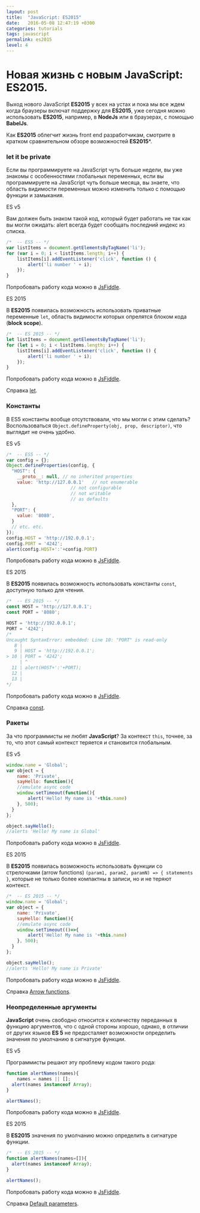 ```yaml
---
layout: post
title:  "JavaScript: ES2015"
date:   2016-05-08 12:47:19 +0300
categories: tutorials
tags: javascript
permalink: es2015
level: 4
---
```


# Новая жизнь с новым JavaScript: ES2015.

Выход нового JavaScript **ES2015** у всех на устах и пока мы все ждем когда браузеры включат поддержку для **ES2015**, уже сегодня можно использовать **ES2015**, например, в **NodeJs** или в браузерах, с помощью **BabelJs**.

Как **ES2015** облегчит жизнь front end разработчикам, смотрите в кратком сравнительном обзоре возможностей **ES2015***.

### <span class="icon-homecode"></span> let it be private

Если вы программируете на JavaScript чуть больше недели, вы уже знакомы с особенностями глобальных переменных, если вы программируете на JavaScript чуть больше месяца, вы знаете, что область видимости переменных можно изменить только с помощью функции и замыкания. 

<span class="highlight highlight--default">ES v5</span>

Вам должен быть знаком такой код, который будет работать не так как вы могли ожидать: alert всегда будет сообщать последний индекс из списка.

```javascript
/*  -- ES5 -- */
var listItems = document.getElementsByTagName('li');
for (var i = 0; i < listItems.length; i++) {
    listItems[i].addEventListener('click', function () {
        alert('li number ' + i);
    });
}
```

Попробовать работу кода можно в [JsFiddle](https://jsfiddle.net/jxta9c6w/).

<span class="highlight highlight--success">ES 2015</span>

В **ES2015** появилась возможность использовать приватные переменные ``let``, область видимости которых опрелятся блоком кода (**block scope**).

```javascript
/*  -- ES 2015 -- */
let listItems = document.getElementsByTagName('li');
for (let i = 0; i < listItems.length; i++) {
    listItems[i].addEventListener('click', function () {
        alert('li number ' + i);
    });
}
```

Попробовать работу кода можно в [JsFiddle](https://jsfiddle.net/cryLu48j/).

Справка [let](https://developer.mozilla.org/ru/docs/Web/JavaScript/Reference/Statements/let).

### <span class="icon-homecode"></span> Константы

В ES5 константы вообще отсутствовали, что мы могли с этим сделать? Воспользоваться ``Object.defineProperty(obj, prop, descriptor)``, что выглядит не очень удобно.

<span class="highlight highlight--default">ES v5</span>

```javascript
/*  -- ES5 -- */
var config = {};
Object.defineProperties(config, {
  "HOST": {
    __proto__: null, // no inherited properties
  	value: 'http://127.0.0.1'   // not enumerable
                   		// not configurable
                   		// not writable
                   		// as defaults
  },
  "PORT": {
    value: '8080',
  }
  // etc. etc.
});
config.HOST = 'http://192.0.0.1';
config.PORT = '4242';
alert(config.HOST+':'+config.PORT)
```

Попробовать работу кода можно в [JsFiddle](https://jsfiddle.net/sec9poLo/1/).

<span class="highlight highlight--success">ES 2015</span>

В **ES2015** появилась возможность использовать константы ``const``, доступную только для чтения.

```javascript
/*  -- ES 2015 -- */
const HOST = 'http://127.0.0.1';
const PORT = '8080';

HOST = 'http://192.0.0.1';
PORT = '4242';
/* 
Uncaught SyntaxError: embedded: Line 10: "PORT" is read-only
   8 | 
   9 | HOST = 'http://192.0.0.1';
> 10 | PORT = '4242';
     | ^
  11 | alert(HOST+':'+PORT);
  12 | 
  13 |  
*/
```

Попробовать работу кода можно в [JsFiddle](https://jsfiddle.net/g3q54ox9/).

Справка [const](https://developer.mozilla.org/ru/docs/Web/JavaScript/Reference/Statements/const).

### <span class="icon-homecode"></span> Ракеты

За что программисты не любят **JavaScript**? За контекст ``this``, точнее, за то, что этот самый контекст теряется и становится глобальным.

<span class="highlight highlight--default">ES v5</span>

```javascript
window.name = 'Global';
var object = {
	name: 'Private',
	sayHello: function(){
  	//emulate async code 
  	window.setTimeout(function(){
    	alert('Hello! My name is '+this.name)
    }, 500);
  }
};

object.sayHello();
//alerts 'Hello! My name is Global'
```
Попробовать работу кода можно в [JsFiddle](https://jsfiddle.net/qpttLqb2/).


<span class="highlight highlight--success">ES 2015</span>

В **ES2015** появилась возможность использовать функции со стрелочками (arrow functions) ``(param1, param2, paramN) => { statements }``, которые не только более компактны в записи, но и не теряют контекст.

```javascript
/*  -- ES 2015 -- */
window.name = 'Global';
var object = {
	name: 'Private',
	sayHello: function(){
  	//emulate async code 
  	window.setTimeout(()=>{
    	alert('Hello! My name is '+this.name)
    }, 500);
  }
};

object.sayHello();
//alerts 'Hello! My name is Private'
```

Попробовать работу кода можно в [JsFiddle](https://jsfiddle.net/fhwzgj22/).

Справка [Arrow functions](https://developer.mozilla.org/ru/docs/Web/JavaScript/Reference/Functions/Arrow_functions).

### <span class="icon-homecode"></span> Неопределенные аргументы

**JavaScript** очень свободно относится к количеству переданных в функцию аргументов, что с одной стороны хорошо, однако, в отличии от других языков **ES 5** не предосталяет возможности определить значения по умолчанию в сигнатуре функции. 

<span class="highlight highlight--default">ES v5</span>

Программисты решают эту проблему кодом такого рода:

```javascript
function alertNames(names){
	names = names || [];
  alert(names instanceof Array);
}

alertNames();
```

Попробовать работу кода можно в [JsFiddle](https://jsfiddle.net/mcc1yfrp/).

<span class="highlight highlight--success">ES 2015</span>

В **ES2015** значения по умолчанию можно определить в сигнатуре функции.

```javascript
/*  -- ES 2015 -- */
function alertNames(names=[]){
  alert(names instanceof Array);
}

alertNames();
```

Попробовать работу кода можно в [JsFiddle](https://jsfiddle.net/qyLb61un/).

Справка [Default parameters](https://developer.mozilla.org/ru/docs/Web/JavaScript/Reference/Functions/Default_parameters).

